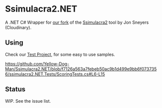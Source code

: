 # Ssimulacra2.NET

A .NET C# Wrapper for [our fork](https://github.com/Yellow-Dog-Man/ssimulacra2) of the [Ssimulacra2](https://github.com/cloudinary/ssimulacra2) tool by Jon Sneyers (Cloudinary).

## Using

Check our [Test Project](./ssimulacra2.NET.Tests), for some easy to use samples.

https://github.com/Yellow-Dog-Man/Ssimulacra2.NET/blob/f7126a563a7febeb50ac9b1d499e9bb6f0737356/ssimulacra2.NET.Tests/ScoringTests.cs#L6-L15

## Status

WIP. See the issue list.

